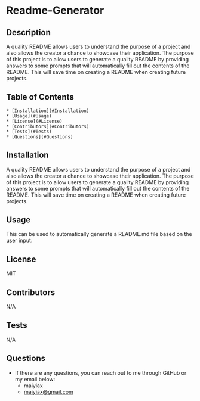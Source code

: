 
  # Readme-Generator

  ## Description
  A quality README allows users to understand the purpose of a project and also allows the creator a chance to showcase their application. The purpose of this project is to allow users to generate a quality README by providing answers to some prompts that will automatically fill out the contents of the README. This will save time on creating a README when creating future projects. 

  ## Table of Contents
    * [Installation](#Installation)
    * [Usage](#Usage)
    * [License](#License)
    * [Contributors](#Contributors)
    * [Tests](#Tests)
    * [Questions](#Questions)

  
  ## Installation
  A quality README allows users to understand the purpose of a project and also allows the creator a chance to showcase their application. The purpose of this project is to allow users to generate a quality README by providing answers to some prompts that will automatically fill out the contents of the README. This will save time on creating a README when creating future projects. 

  ## Usage
  This can be used to automatically generate a README.md file based on the user input.

  ## License
  MIT

  ## Contributors
  N/A

  ## Tests
  N/A

  ## Questions
  * If there are any questions, you can reach out to me through GitHub or my email below:
    * maiyiax
    * maiyiax@gmail.com
  
